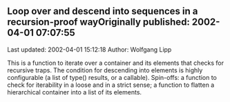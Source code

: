 ## Loop over and descend into sequences in a recursion-proof wayOriginally published: 2002-04-01 07:07:55 
Last updated: 2002-04-01 15:12:18 
Author: Wolfgang Lipp 
 
This is a function to iterate over a container and its elements that checks for recursive traps. The condition for descending into elements is highly configurable (a list of type() results, or a callable). Spin-offs: a function to check for iterability in a loose and in a strict sense; a function to flatten a hierarchical container into a list of its elements.